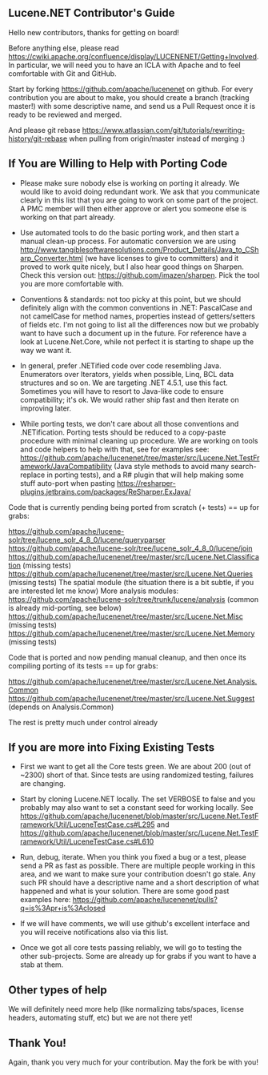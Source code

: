 Lucene.NET Contributor's Guide
---
Hello new contributors, thanks for getting on board!

Before anything else, please read
<https://cwiki.apache.org/confluence/display/LUCENENET/Getting+Involved>. In
particular, we will need you to have an ICLA with Apache and to feel
comfortable with Git and GitHub.

Start by forking <https://github.com/apache/lucenenet> on github. For every
contribution you are about to make, you should create a branch (tracking
master!) with some descriptive name, and send us a Pull Request once it is
ready to be reviewed and merged.

And please git rebase
<https://www.atlassian.com/git/tutorials/rewriting-history/git-rebase> when
pulling from origin/master instead of merging :)

If You are Willing to Help with Porting Code
---

* Please make sure nobody else is working on porting it already. We would
like to avoid doing redundant work. We ask that you communicate clearly in
this list that you are going to work on some part of the project. A PMC
member will then either approve or alert you someone else is working on
that part already.

* Use automated tools to do the basic porting work, and then start a manual
clean-up process. For automatic conversion we are using
<http://www.tangiblesoftwaresolutions.com/Product_Details/Java_to_CSharp_Converter.html>
(we have licenses to give to committers) and it proved to work quite
nicely, but I also hear good things on Sharpen. Check this version out:
https://github.com/imazen/sharpen. Pick the tool you are more comfortable
with.

* Conventions & standards: not too picky at this point, but we should
definitely align with the common conventions in .NET: PascalCase and not
camelCase for method names, properties instead of getters/setters of fields
etc. I'm not going to list all the differences now but we probably want to
have such a document up in the future. For reference have a look at
Lucene.Net.Core, while not perfect it is starting to shape up the way we
want it.

* In general, prefer .NETified code over code resembling Java. Enumerators
over Iterators, yields when possible, Linq, BCL data structures and so on.
We are targeting .NET 4.5.1, use this fact. Sometimes you will have to
resort to Java-like code to ensure compatibility; it's ok. We would rather
ship fast and then iterate on improving later.

* While porting tests, we don't care about all those conventions and
.NETification. Porting tests should be reduced to a copy-paste procedure
with minimal cleaning up procedure. We are working on tools and code
helpers to help with that, see for examples see:
<https://github.com/apache/lucenenet/tree/master/src/Lucene.Net.TestFramework/JavaCompatibility>
(Java style methods to avoid many search-replace in porting tests), and a
R# plugin that will help making some stuff auto-port when pasting
<https://resharper-plugins.jetbrains.com/packages/ReSharper.ExJava/>

Code that is currently pending being ported from scratch (+ tests) == up
for grabs:

<https://github.com/apache/lucene-solr/tree/lucene_solr_4_8_0/lucene/queryparser>
<https://github.com/apache/lucene-solr/tree/lucene_solr_4_8_0/lucene/join>
<https://github.com/apache/lucenenet/tree/master/src/Lucene.Net.Classification>
(missing tests)
<https://github.com/apache/lucenenet/tree/master/src/Lucene.Net.Queries>
(missing tests)
The spatial module (the situation there is a bit subtle, if you are
interested let me know)
More analysis modules:
<https://github.com/apache/lucene-solr/tree/trunk/lucene/analysis> (common is
already mid-porting, see below)
<https://github.com/apache/lucenenet/tree/master/src/Lucene.Net.Misc>
(missing tests)
<https://github.com/apache/lucenenet/tree/master/src/Lucene.Net.Memory>
(missing tests)

Code that is ported and now pending manual cleanup, and then once its
compiling porting of its tests == up for grabs:

<https://github.com/apache/lucenenet/tree/master/src/Lucene.Net.Analysis.Common>
<https://github.com/apache/lucenenet/tree/master/src/Lucene.Net.Suggest>
(depends on Analysis.Common)

The rest is pretty much under control already

If you are more into Fixing Existing Tests
---

* First we want to get all the Core tests green. We are about 200 (out of
~2300) short of that. Since tests are using randomized testing, failures
are changing.

* Start by cloning Lucene.NET locally. The set VERBOSE to false and you
probably may also want to set a constant seed for working locally. See
<https://github.com/apache/lucenenet/blob/master/src/Lucene.Net.TestFramework/Util/LuceneTestCase.cs#L295>
and
<https://github.com/apache/lucenenet/blob/master/src/Lucene.Net.TestFramework/Util/LuceneTestCase.cs#L610>

* Run, debug, iterate. When you think you fixed a bug or a test, please
send a PR as fast as possible. There are multiple people working in this
area, and we want to make sure your contribution doesn't go stale. Any such
PR should have a descriptive name and a short description of what happened
and what is your solution. There are some good past examples here:
<https://github.com/apache/lucenenet/pulls?q=is%3Apr+is%3Aclosed>

* If we will have comments, we will use github's excellent interface and
you will receive notifications also via this list.

* Once we got all core tests passing reliably, we will go to testing the
other sub-projects. Some are already up for grabs if you want to have a
stab at them.

Other types of help
---

We will definitely need more help (like normalizing tabs/spaces, license
headers, automating stuff, etc) but we are not there yet!

Thank You!
---

Again, thank you very much for your contribution. May the fork be with you!
